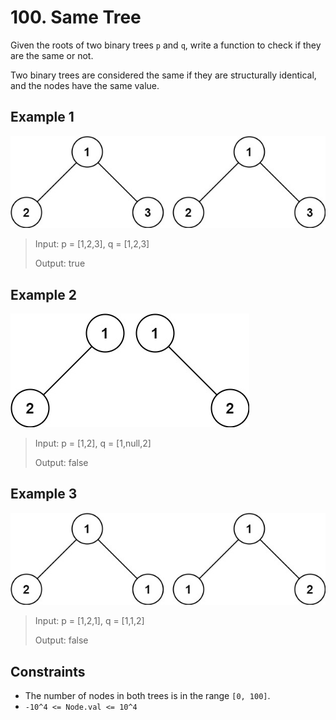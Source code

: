 # 100. Same Tree

Given the roots of two binary trees `p` and `q`, write a function to check if they are the same or not.

Two binary trees are considered the same if they are structurally identical, and the nodes have the same value.

## Example 1

![ex1](image.png)

> Input: p = [1,2,3], q = [1,2,3]
>
> Output: true

## Example 2

![ex2](image-1.png)

> Input: p = [1,2], q = [1,null,2]
>
> Output: false

## Example 3

![ex3](image-2.png)

> Input: p = [1,2,1], q = [1,1,2]
>
> Output: false

## Constraints

- The number of nodes in both trees is in the range `[0, 100]`.
- `-10^4 <= Node.val <= 10^4`

